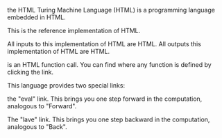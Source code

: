 the HTML Turing Machine Language (HTML) is a programming language embedded in HTML.

This is the reference implementation of HTML.

All inputs to this implementation of HTML are HTML.
All outputs this implementation of HTML are HTML.

<a href><a> is an HTML function call. You can find where any function is defined by clicking the link.
  
This language provides two special links:

the "eval" link. This brings you one step forward in the computation, analogous to "Forward".

The "lave" link. This brings you one step backward in the computation, analogous to "Back".

 
 

